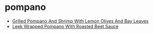 # pompano

 * [Grilled Pompano And Shrimp With Lemon Olives And Bay Leaves](index/g/grilled-pompano-and-shrimp-with-lemon-olives-and-bay-leaves-15626.json)
 * [Leek Wrapped Pompano With Roasted Beet Sauce](index/l/leek-wrapped-pompano-with-roasted-beet-sauce-10044.json)
